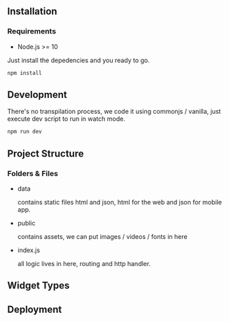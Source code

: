 ## Installation
### Requirements
- Node.js >= 10

Just install the depedencies and you ready to go.

```bash
npm install
```


## Development
There's no transpilation process, we code it using commonjs / vanilla, just execute dev script to run in watch mode.

```bash
npm run dev
```

## Project Structure
### Folders & Files
- data

  contains static files html and json, html for the web and json for mobile app.

- public

  contains assets, we can put images / videos / fonts in here

- index.js

  all logic lives in here, routing and http handler.

## Widget Types

## Deployment
